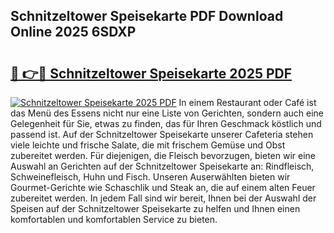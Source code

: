 ## Schnitzeltower Speisekarte PDF Download Online 2025 6SDXP

# <h2><a href="http://gc9eye1.nevu.top/?p=Schnitzeltower+Speisekarte">🔗 👉🔴 Schnitzeltower Speisekarte 2025 PDF</a></h2>

[![Schnitzeltower Speisekarte 2025 PDF](https://i.imgur.com/dBaPXMq.png)](http://gc9eye1.nevu.top/?p=Schnitzeltower+Speisekarte)
In einem Restaurant oder Café ist das Menü des Essens nicht nur eine Liste von Gerichten, sondern auch eine Gelegenheit für Sie, etwas zu finden, das für Ihren Geschmack köstlich und passend ist. Auf der Schnitzeltower Speisekarte unserer Cafeteria stehen viele leichte und frische Salate, die mit frischem Gemüse und Obst zubereitet werden. Für diejenigen, die Fleisch bevorzugen, bieten wir eine Auswahl an Gerichten auf der Schnitzeltower Speisekarte an: Rindfleisch, Schweinefleisch, Huhn und Fisch. Unseren Auserwählten bieten wir Gourmet-Gerichte wie Schaschlik und Steak an, die auf einem alten Feuer zubereitet werden. In jedem Fall sind wir bereit, Ihnen bei der Auswahl der Speisen auf der Schnitzeltower Speisekarte zu helfen und Ihnen einen komfortablen und komfortablen Service zu bieten.
